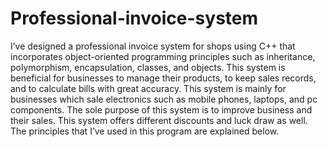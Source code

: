 # Professional-invoice-system

I’ve designed a professional invoice system for shops using C++ that incorporates object-oriented programming principles such as inheritance, polymorphism, encapsulation, classes, and objects. This system is beneficial for businesses to manage their products, to keep sales records, and to calculate bills with great accuracy. This system is mainly for businesses which sale electronics such as mobile phones, laptops, and pc components. The sole purpose of this system is to improve business and their sales. This system offers different discounts and luck draw as well.  The principles that I’ve used in this program are explained below.